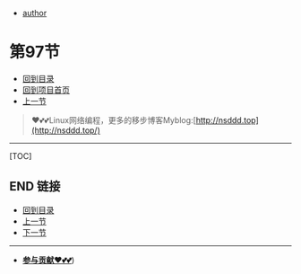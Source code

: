 + [author](https://github.com/3293172751)
# 第97节
+ [回到目录](../README.md)
+ [回到项目首页](../../README.md)
+ [上一节](96.md)
> ❤️💕💕Linux网络编程，更多的移步博客Myblog:[http://nsddd.top](http://nsddd.top/)
---
[TOC]





## END 链接
+ [回到目录](../README.md)
+ [上一节](96.md)
+ [下一节](98.md)
---
+ [**参与贡献❤️💕💕**](https://nsddd.top/archives/contributors))